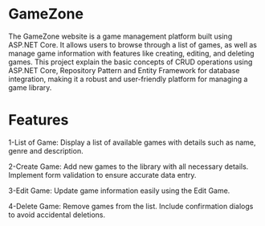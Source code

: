 # GameZone
The GameZone website is a game management platform built using ASP.NET Core. It allows users to browse through a list of games, as well as manage game information with features like creating, editing, and deleting games. This project explain the basic concepts of CRUD operations using ASP.NET Core, Repository Pattern and Entity Framework for database integration, making it a robust and user-friendly platform for managing a game library.

# Features

1-List of Game:
Display a list of available games with details such as name, genre and description.

2-Create Game:
Add new games to the library with all necessary details.
Implement form validation to ensure accurate data entry.

3-Edit Game:
Update game information easily using the Edit Game.

4-Delete Game:
Remove games from the list.
Include confirmation dialogs to avoid accidental deletions.



